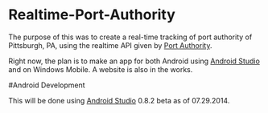 Realtime-Port-Authority
=======================

The purpose of this was to create a real-time tracking of port authority
of Pittsburgh, PA, using the realtime API given by [Port Authority](http://realtime.portauthority.org/bustime/home.jsp).

Right now, the plan is to make an app for both Android using [Android Studio](https://developer.android.com/sdk/installing/studio.html)
and on Windows Mobile.
A website is also in the works.

#Android Development

This will be done using [Android Studio](https://developer.android.com/sdk/installing/studio.html) 0.8.2 beta as of 07.29.2014.


